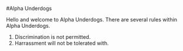 #Alpha Underdogs


Hello and welcome to Alpha Underdogs.
There are several rules within Alpha Underdogs.
1. Discrimination is not permitted.
2. Harrassment will not be tolerated with.
